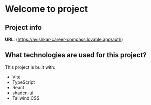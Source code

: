 # Welcome to project

## Project info

**URL**: (https://avishkar-career-compass.lovable.app/auth)


## What technologies are used for this project?

This project is built with:

- Vite
- TypeScript
- React
- shadcn-ui
- Tailwind CSS
